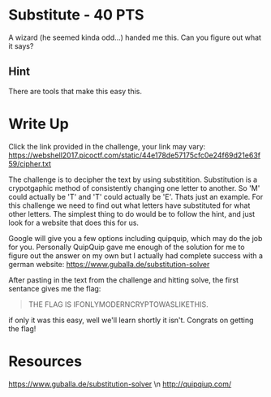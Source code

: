 # Substitute - 40 PTS
A wizard (he seemed kinda odd...) handed me this. Can you figure out what it says?

## Hint
There are tools that make this easy this.

# Write Up
Click the link provided in the challenge, your link may vary: https://webshell2017.picoctf.com/static/44e178de57175cfc0e24f69d21e63f59/cipher.txt

The challenge is to decipher the text by using substitition. Substitution is a crypotgaphic method of consistently changing one letter to another. So 'M' could actually be 'T' and 'T' could actually be 'E'. Thats just an example. For this challenge we need to find out what letters have substituted for what other letters. The simplest thing to do would be to follow the hint, and just look for a website that does this for us. 

Google will give you a few options including quipquip, which may do the job for you. Personally QuipQuip gave me enough of the solution for me to figure out the answer on my own but I actually had complete success with a german website: https://www.guballa.de/substitution-solver

After pasting in the text from the challenge and hitting solve, the first sentance gives me the flag:

> THE FLAG IS IFONLYMODERNCRYPTOWASLIKETHIS.

if only it was this easy, well we'll learn shortly it isn't. Congrats on getting the flag!

# Resources
https://www.guballa.de/substitution-solver \n
http://quipqiup.com/
